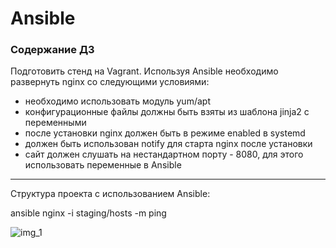 # Ansible

### **Содержание ДЗ**
Подготовить стенд на Vagrant. Используя Ansible необходимо развернуть nginx со следующими условиями:
- необходимо использовать модуль yum/apt
- конфигурационные файлы должны быть взяты из шаблона jinja2 с переменными
- после установки nginx должен быть в режиме enabled в systemd
- должен быть использован notify для старта nginx после установки
- сайт должен слушать на нестандартном порту - 8080, для этого использовать переменные в Ansible
---
Структура проекта с использованием Ansible:

ansible nginx -i staging/hosts -m ping


![img_1](https://github.com)

